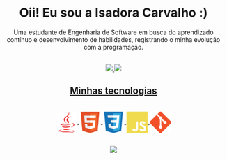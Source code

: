 <div align="center">
 <h1>Oii! Eu sou a Isadora Carvalho :)</h1> 

<div>
  <p>Uma estudante de Engenharia de Software em busca do aprendizado contínuo e desenvolvimento de habilidades, registrando o minha evolução com a programação.</p>

 <br>
 
  <a href="https://github.com/isadoracaarvalho">
  <img height="180em" src="https://github-readme-stats.vercel.app/api?username=isadoracaarvalho&show_icons=true&theme=radical"/>
  <img height="180em" src="https://github-readme-stats.vercel.app/api/top-langs/?username=isadoracaarvalho&layout=compact&theme=radical"/>
</div>

## Minhas tecnologias

<div style="display: inline_block"><br>
  <img align="center" alt="Isa-Java" height="50" width="50" src="https://raw.githubusercontent.com/devicons/devicon/master/icons/java/java-plain.svg"> 
  <img align="center" alt="Isa-HTML" height="50" width="50" src="https://raw.githubusercontent.com/devicons/devicon/master/icons/html5/html5-original.svg">
  <img align="center" alt="Isa-CSS" height="50" width="50" src="https://raw.githubusercontent.com/devicons/devicon/master/icons/css3/css3-original.svg">
  <img align="center" alt="Isa-Js" height="50" width="50" src="https://raw.githubusercontent.com/devicons/devicon/master/icons/javascript/javascript-plain.svg">
  <img align="center" alt="Isa-Git" height="50" width="50" src="https://raw.githubusercontent.com/devicons/devicon/master/icons/git/git-original.svg">
</div>

## 

<div> 
 <a href="https://www.linkedin.com/in/isadoracaarvalho" target="_blank"><img src="https://img.shields.io/badge/-LinkedIn-%230077B5?style=for-the-badge&logo=linkedin&logoColor=white" target="_blank"></a>
</div>
